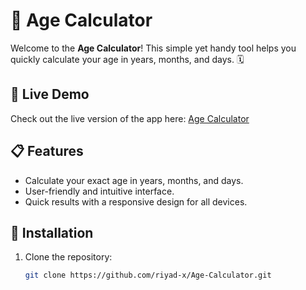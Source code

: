 # 🎂 Age Calculator

Welcome to the **Age Calculator**! This simple yet handy tool helps you quickly calculate your age in years, months, and days. 🗓️

## 🚀 Live Demo

Check out the live version of the app here: [Age Calculator](https://riyad-x.github.io/Age-Calculator/)

## 📋 Features

- Calculate your exact age in years, months, and days.
- User-friendly and intuitive interface.
- Quick results with a responsive design for all devices.

## 🔧 Installation

1. Clone the repository:
   ```bash
   git clone https://github.com/riyad-x/Age-Calculator.git
